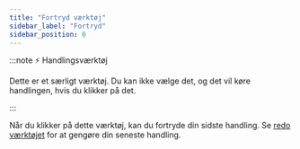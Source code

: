 ```yaml
---
title: "Fortryd værktøj"
sidebar_label: "Fortryd"
sidebar_position: 0
---
```


:::note ⚡ Handlingsværktøj

Dette er et særligt værktøj. Du kan ikke vælge det, og det vil køre handlingen, hvis du klikker på det.

:::

Når du klikker på dette værktøj, kan du fortryde din sidste handling. Se [redo værktøjet](redo) for at gengøre din seneste handling.
